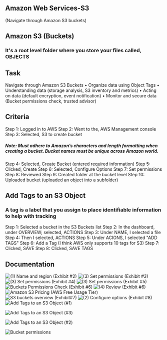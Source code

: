 ## Amazon Web Services-S3
(Navigate through Amazon S3 buckets)


## Amazon S3 (Buckets)
### It's a root level folder where you store your files called, OBJECTS


## Task
Navigate through Amazon S3 Buckets
• Organize data using Object Tags
• Understanding data (storage analysis, S3 inventory and metrics)
• Acting on data (default encryption, event notification)
• Monitor and secure data (Bucket permissions check, trusted advisor)

## Criteria
Step 1: Logged in to AWS 
Step 2: Went to the, AWS Management console
Step 3: Selected, S3 to create bucket

##### Note: Must adhere to Amazon’s characters and length formatting when creating a bucket. Bucket names must be unique across Amazon world.

Step 4: Selected, Create Bucket (entered required information)
Step 5: Clicked, Create
Step 6: Selected, Configure Options
Step 7: Set permissions
Step 8: Reviewed
Step 9: Created folder at the bucket level
Step 10: Uploaded bucket (uploaded an object into a subfolder)

## Add Tags to an S3 Object
### A tag is a label that you assign to place identifiable information to help with tracking

Step 1: Selected a bucket in the S3 Buckets list
Step 2: In the dashboard, under OVERVIEW; selected, ACTIONS
Step 3: Under NAME, I selected a file 
Step 4: Then I selected, ACTIONS
Step 5: Under ACIONS, I selected "ADD TAGS"
Step 6: Add a Tag (I think AWS only supports 10 tags for S3)
Step 7: Clicked, SAVE
Step 8: Clicked, SAVE TAGS


## Documentation

![(1) Name and region (Exhibit #2)](https://user-images.githubusercontent.com/28675258/66967101-cd5bbc00-f04d-11e9-936a-7de8d3ebd156.PNG)
![(3) Set permissions (Exhibit #3)](https://user-images.githubusercontent.com/28675258/66967103-cd5bbc00-f04d-11e9-8b0f-19edc0f4c5e6.PNG)
![(3) Set permissions (Exhibit #4)](https://user-images.githubusercontent.com/28675258/66967104-cd5bbc00-f04d-11e9-96a3-70c36448ea85.PNG)
![(3) Set permissions (Exhibit #5)](https://user-images.githubusercontent.com/28675258/66967106-cd5bbc00-f04d-11e9-854e-e0d2286eec90.PNG)
![Buckets Permissions Check (Exhibit #6)](https://user-images.githubusercontent.com/28675258/66967111-cdf45280-f04d-11e9-9434-252844a960d2.PNG)
![(4) Review (Exhibit #6)](https://user-images.githubusercontent.com/28675258/66967107-cdf45280-f04d-11e9-8066-a61707f04d20.PNG)
![Amazon S3 Pricing (AWS Free Usage Tier)](https://user-images.githubusercontent.com/28675258/66967108-cdf45280-f04d-11e9-91e0-5e88c19fc338.PNG)
![S3 buckets overview (Exhibit#7)](https://user-images.githubusercontent.com/28675258/66967112-cdf45280-f04d-11e9-8c32-ad45f33f9386.PNG)
![(2) Configure options (Exhibit #8)](https://user-images.githubusercontent.com/28675258/66967102-cd5bbc00-f04d-11e9-8555-743b3ff724b9.PNG)
![Add Tags to an S3 Object (#1)](https://user-images.githubusercontent.com/28675258/67623020-51e8d000-f7ee-11e9-99b4-9156896f8c7d.PNG)

![Add Tags to an S3 Object (#3)](https://user-images.githubusercontent.com/28675258/67623023-5c0ace80-f7ee-11e9-9efa-ef7f2a9f1e58.PNG)

![Add Tags to an S3 Object (#2)](https://user-images.githubusercontent.com/28675258/67623022-56ad8400-f7ee-11e9-8a01-0731ef5e13a8.PNG)

![Bucket permissions](https://user-images.githubusercontent.com/28675258/67623027-64630980-f7ee-11e9-99ec-9ca8ccebe0c0.PNG)



